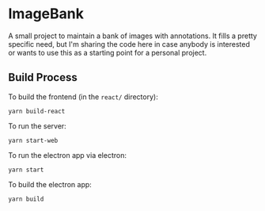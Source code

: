 # ImageBank

A small project to maintain a bank of images with annotations. It fills a pretty specific need, but I'm sharing the code here in case anybody is interested or wants to use this as a starting point for a personal project.

## Build Process

To build the frontend (in the `react/` directory):

    yarn build-react

To run the server:

    yarn start-web

To run the electron app via electron:

    yarn start

To build the electron app:

    yarn build

